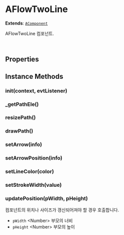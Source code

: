 # AFlowTwoLine
**Extends**: [`AComponent`](./AComponent.md)

AFlowTwoLine 컴포넌트.

<br/>
 

## Properties



## Instance Methods


### init(context, evtListener)

### _getPathEle()

### resizePath()

### drawPath()

### setArrow(info)

### setArrowPosition(info)

### setLineColor(color)

### setStrokeWidth(value)
 
### updatePosition(pWidth, pHeight)

컴포넌트의 위치나 사이즈가 갱신되어져야 할 경우 호출합니다.

* `pWidth` \<Number> 부모의 너비
* `pHeight` \<Number> 부모의 높이

<br/>
